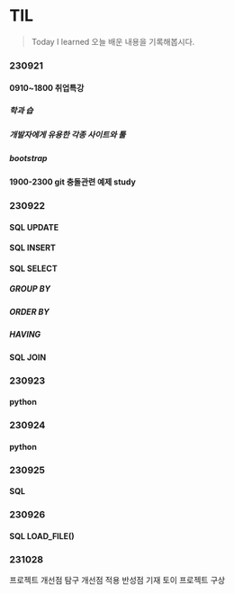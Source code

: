 # TIL

> Today I learned
> 오늘 배운 내용을 기록해봅시다.


### 230921

#### 0910~1800 취업특강
##### 학과 습
##### 개발자에게 유용한 각종 사이트와 툴
##### bootstrap
#### 1900-2300 git 충돌관련 예제 study


### 230922

#### SQL UPDATE
#### SQL INSERT
#### SQL SELECT
##### GROUP BY
##### ORDER BY
##### HAVING
#### SQL JOIN


### 230923

#### python



### 230924

#### python


### 230925

#### SQL


### 230926

#### SQL LOAD_FILE()


### 231028
프로젝트 개선점 탐구
개선점 적용
반성점 기재
토이 프로젝트 구상